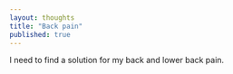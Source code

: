 ```yaml
---
layout: thoughts
title: "Back pain"
published: true
---
```


I need to find a solution for my back and lower back pain.